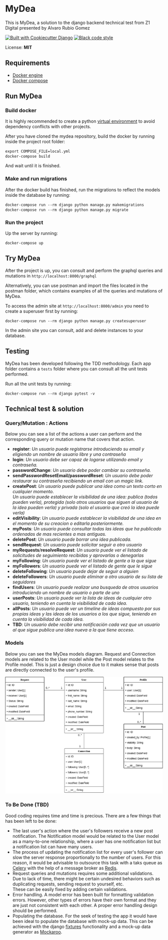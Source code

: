 # MyDea

This is MyDea, a solution to the django backend technical test from Z1 Digital presented by Alvaro Rubio Gomez

<a href="https://github.com/pydanny/cookiecutter-django/">
<img src="https://img.shields.io/badge/built%20with-Cookiecutter%20Django-ff69b4.svg?logo=cookiecutter"     
     alt="Built with Cookiecutter Django" /></a>

<a href="https://github.com/ambv/black">
<img src="https://img.shields.io/badge/code%20style-black-000000.svg"    
     alt="Black code style" /></a>

License: **MIT**

## Requirements
* [Docker engine](https://docs.docker.com/engine/)
* [Docker compose](https://docs.docker.com/compose/)

## Run MyDea

### Build docker

It is highly recommended to create a python [virtual environment](https://docs.python.org/3/library/venv.html) to avoid dependency conflicts with other projects.

After you have cloned the mydea repository, build the docker by running inside the project root folder:

```
export COMPOSE_FILE=local.yml
docker-compose build
```
And wait until it is finished.

### Make and run migrations

After the docker build has finished, run the migrations to reflect the models inside the database by running:

```
docker-compose run --rm django python manage.py makemigrations
docker-compose run --rm django python manage.py migrate
```

### Run the project

Up the server by running:
```
docker-compose up
```

## Try MyDea

After the project is up, you can consult and perform the graphql queries and mutations in `http://localhost:8000/graphql`

Alternatively, you can use postman and import the files located in the postman folder, which contains examples of all the queries and mutations of MyDea.
 
To access the admin site at `http://localhost:8000/admin` you need to create a superuser first by running:
```
docker-compose run --rm django python manage.py createsuperuser
```
In the admin site you can consult, add and delete instances to your database.

## Testing

MyDea has been developed following the TDD methodology. 
Each app folder contains a `tests` folder where you can consult all the unit tests performed.

Run all the unit tests by running:
```
docker-compose run --rm django pytest -v
```

## Technical test & solution

### Query/Mutation : Actions

Below you can see a list of the actions a user can perform and the corresponding query or mutation name that covers that action.
* **register**: *Un usuario puede registrarse introduciendo su email y eligiendo un nombre de usuario libre y una contraseña*
* **login**: *Un usuario debe ser capaz de logarse utilizando email y contraseña.*
* **passwordChange**: *Un usuario debe poder cambiar su contraseña.*
* **sendPasswordResetEmail/passwordReset**: *Un usuario debe poder restaurar su contraseña recibiendo un email con un magic link.*
* **createPost**: *Un usuario puede publicar una idea como un texto corto en cualquier momento.*<br>
*Un usuario puede establecer la visibilidad de una idea: publica (todos pueden verla), protegida (solo otros usuarios que siguen al usuario de la idea pueden verla) y privada (solo el usuario que creó la idea puede verla)*
* **editVisibility**: *Un usuario puede establecer la visibilidad de una idea en el momento de su creacion o editarla posteriormente.*
* **myPosts**: *Un usuario puede consultar todas las ideas que ha publicado ordenadas de mas recientes a mas antiguas.*
* **deletePost**: *Un usuario puede borrar una idea publicada.*
* **sendRequest**: *Un usuario puede solicitar seguir a otro usuario*
* **myRequests**/**resolveRequest**: *Un usuario puede ver el listado de solicitudes de seguimiento recibidas y aprovarlas o denegarlas*
* **myFollowing**: *Un usuario puede ver el listado de gente a la que sigue*
* **myFollowers**: *Un usuario puede ver el listado de gente que le sigue*
* **deleteFollowing**: *Un usuario puede dejar de seguir a alguien*
* **deleteFollowers**: *Un usuario puede eliminar a otro usuario de su lista de seguidores*
* **findUsers**: *Un usuario puede realizar una busqueda de otros usuarios introduciendo un nombre de usuario o parte de uno*
* **userPosts**: *Un usuario puede ver la lista de ideas de cualquier otro usuario, teniendo en cuenta la visibilidad de cada idea.*
* **allPosts**: *Un usuario puede ver un timeline de ideas compuesto por sus propias ideas y las ideas de los usuarios a los que sigue, teniendo en cuenta la visibilidad de cada idea.*
* **TBD**: *Un usuario debe recibir una notificación cada vez que un usuario al que sigue publica una idea nueva a la que tiene acceso.*

### Models

Below you can see the MyDea models diagram. Request and Connection models are related to the User model while the Post model relates to the Profile model.
This is just a design choice due to it makes sense that posts are directly connected to the user's profile.

![MyDea models diagram](mydea.models_diagram.png "Models diagram")

### To Be Done (TBD)

Good coding requires time and time is precious. There are a few things that has been left to be done:
- The last user's action where the user's followers receive a new post notification. The Notification model would be related to the User model as a many-to-one relationship, where a user has one notification list but a notification list can have many users.
- The process of updating the notification list for every user's follower can slow the server response proportionally to the number of users. For this reason, it would be advisable to outsource this task with a taks queue as [Celery](https://docs.celeryproject.org/en/stable/getting-started/introduction.html) with the help of a message broker as [Redis](https://redis.io/).
- Request queries and mutations requires some additional validations. Due to lack of time, there might be certain undesired behaviors such as duplicating requests, sending request to yourself, etc.<br>
These can be easily fixed by adding certain validations.
- Error handling. A model error has been built for formatting validation errors. However, other types of errors have their own format and they are just not consistent with each other. A proper error handling design should be performed.
- Populating the database. For the seek of testing the app it would have been ideal to populate the database with mock-up data. This can be achieved with the django [fixtures](https://docs.djangoproject.com/en/3.2/howto/initial-data/) functionality and a mock-up data generator as [Mockaroo](https://www.mockaroo.com/). 

